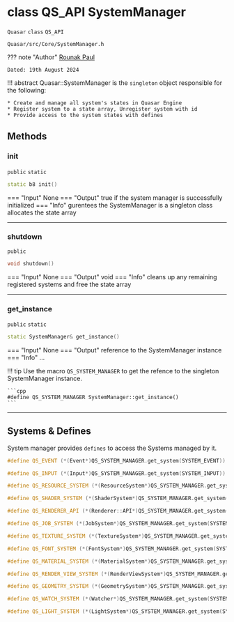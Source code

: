 # class QS_API SystemManager
`Quasar` `class` `QS_API`
```
Quasar/src/Core/SystemManager.h
```
??? note "Author"
    [Rounak Paul](mailto:paulrounak1999@gmail.com)
    
    Dated: 19th August 2024

!!! abstract
    Quasar::SystemManager is the `singleton` object responsible for the following:
    
    * Create and manage all system's states in Quasar Engine
    * Register system to a state array, Unregister system with id
    * Provide access to the system states with defines

## Methods

### init
`public` `static`

```cpp
static b8 init()
```

=== "Input"
    None
=== "Output"
    true if the system manager is successfully initialized 
=== "Info"
    gurentees the SystemManager is a singleton class
    allocates the state array

---

### shutdown
`public`

```cpp
void shutdown()
```

=== "Input"
    None
=== "Output"
    void 
=== "Info"
    cleans up any remaining registered systems and free the state array

---

### get_instance
`public` `static`

```cpp
static SystemManager& get_instance()
```

=== "Input"
    None
=== "Output"
    reference to the SystemManager instance 
=== "Info"
    ...

!!! tip
    Use the macro `QS_SYSTEM_MANAGER` to get the refence to the singleton SystemManager instance.

    ```cpp
    #define QS_SYSTEM_MANAGER SystemManager::get_instance()
    ```

---

## Systems & Defines

System manager provides `defines` to access the Systems managed by it. 

```cpp
#define QS_EVENT (*(Event*)QS_SYSTEM_MANAGER.get_system(SYSTEM_EVENT))
```
```cpp
#define QS_INPUT (*(Input*)QS_SYSTEM_MANAGER.get_system(SYSTEM_INPUT))
```
```cpp
#define QS_RESOURCE_SYSTEM (*(ResourceSystem*)QS_SYSTEM_MANAGER.get_system(SYSTEM_RESOURCE))
```
```cpp
#define QS_SHADER_SYSTEM (*(ShaderSystem*)QS_SYSTEM_MANAGER.get_system(SYSTEM_SHADER))
```
```cpp
#define QS_RENDERER_API (*(Renderer::API*)QS_SYSTEM_MANAGER.get_system(SYSTEM_RENDERER))
```
```cpp
#define QS_JOB_SYSTEM (*(JobSystem*)QS_SYSTEM_MANAGER.get_system(SYSTEM_JOB))
```
```cpp
#define QS_TEXTURE_SYSTEM (*(TextureSystem*)QS_SYSTEM_MANAGER.get_system(SYSTEM_TEXTURE))
```
```cpp
#define QS_FONT_SYSTEM (*(FontSystem*)QS_SYSTEM_MANAGER.get_system(SYSTEM_FONT))
```
```cpp
#define QS_MATERIAL_SYSTEM (*(MaterialSystem*)QS_SYSTEM_MANAGER.get_system(SYSTEM_MATERIAL))
```
```cpp
#define QS_RENDER_VIEW_SYSTEM (*(RenderViewSystem*)QS_SYSTEM_MANAGER.get_system(SYSTEM_RENDER_VIEW))
```
```cpp
#define QS_GEOMETRY_SYSTEM (*(GeometrySystem*)QS_SYSTEM_MANAGER.get_system(SYSTEM_GEOMETRY))
```
```cpp
#define QS_WATCH_SYSTEM (*(Watcher*)QS_SYSTEM_MANAGER.get_system(SYSTEM_WATCHER))
```
```cpp
#define QS_LIGHT_SYSTEM (*(LightSystem*)QS_SYSTEM_MANAGER.get_system(SYSTEM_LIGHT))
```


